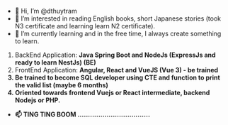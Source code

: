 - 👋 Hi, I’m @dthuytram
- 👀 I’m interested in reading English books, short Japanese stories (took N3 certificate and learning learn N2 certificate).
- 🌱 I’m currently learning and in the free time, I always create something to learn.
1. BackEnd Application: <b>Java Spring Boot and NodeJs (ExpressJs and ready to learn NestJs) (BE)</b>
2. FrontEnd Application: <b><b>Angular, React and VueJS (Vue 3)</b> - be trained
3. Be trained to become <b><b> SQL developer </b> using CTE and function to print the valid list (maybe 6 months)
4. Oriented towards frontend Vuejs or React intermediate, backend Nodejs or PHP.

- 📫 TING TING BOOM ...................................

<!---
dthuytram/dthuytram is a ✨ special ✨ repository because its `README.md` (this file) appears on your GitHub profile.
You can click the Preview link to take a look at your changes.
--->

